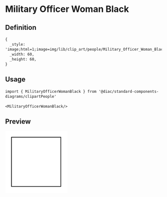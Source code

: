 # Military Officer Woman Black

## Definition

```
{
  _style: 'image;html=1;image=img/lib/clip_art/people/Military_Officer_Woman_Black_128x128.pngstrokeColor=none;',
  _width: 60,
  _height: 60,
}
```

## Usage

```
import { MilitaryOfficerWomanBlack } from '@diac/standard-components-diagrams/clipartPeople'

<MilitaryOfficerWomanBlack/>
```

## Preview

<img src="./military-officer-woman-black.png" width="200"/>
